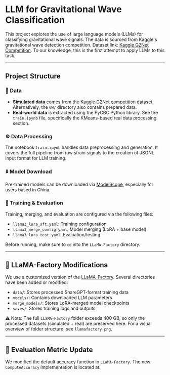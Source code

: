 # LLM for Gravitational Wave Classification

This project explores the use of large language models (LLMs) for classifying gravitational wave signals. The data is sourced from Kaggle's gravitational wave detection competition. Dataset link: [Kaggle G2Net Competition](https://www.kaggle.com/competitions/g2net-gravitational-wave-detection/data). To our knowledge, this is the first attempt to apply LLMs to this task.

---

## Project Structure

### 📁 Data

- **Simulated data** comes from the [Kaggle G2Net competition dataset](https://www.kaggle.com/competitions/g2net-gravitational-wave-detection/data). Alternatively, the `GW/` directory also contains prepared data.
- **Real-world data** is extracted using the PyCBC Python library. See the `train.ipynb` file, specifically the KMeans-based real data processing section.

### ⚙️ Data Processing

The notebook `train.ipynb` handles data preprocessing and generation. It covers the full pipeline from raw strain signals to the creation of JSONL input format for LLM training.

### ⬇️ Model Download

Pre-trained models can be downloaded via [ModelScope](https://www.modelscope.cn/home), especially for users based in China.

### 🧠 Training & Evaluation

Training, merging, and evaluation are configured via the following files:

- `llama3_lora_sft.yaml`: Training configuration
- `llama3_merge_config.yaml`: Model merging (LoRA + base model)
- `llama3_lora_test.yaml`: Evaluation/testing

Before running, make sure to `cd` into the `LLaMA-Factory` directory.

---

## 🔧 LLaMA-Factory Modifications

We use a customized version of the [LLaMA-Factory](https://zhuanlan.zhihu.com/p/695287607?utm_source=wechat_session&utm_medium=social&s_r=0). Several directories have been added or modified:

- `data/`: Stores processed ShareGPT-format training data
- `models/`: Contains downloaded LLM parameters
- `merge_models/`: Stores LoRA-merged model checkpoints
- `saves/`: Stores training logs and outputs

⚠️ Note: The full `LLaMA-Factory` folder exceeds 400 GB, so only the processed datasets (simulated + real) are preserved here. For a visual overview of folder structure, see `llamafactory.png`.

---

## 🧪 Evaluation Metric Update

We modified the default accuracy function in `LLaMA-Factory`. The new `ComputeAccuracy` implementation is located at:

